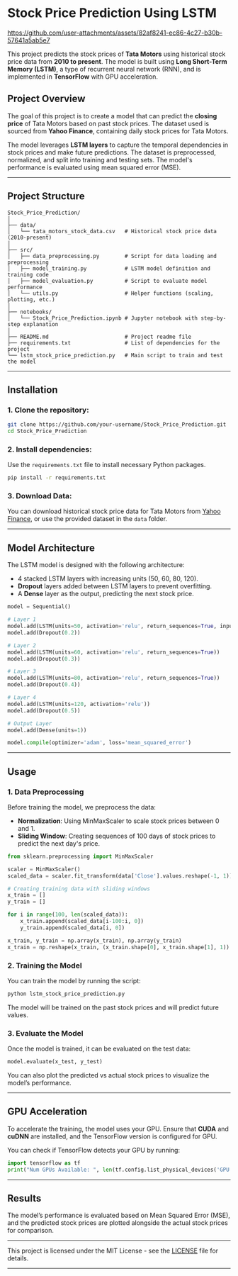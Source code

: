 

# Stock Price Prediction Using LSTM



https://github.com/user-attachments/assets/82af8241-ec86-4c27-b30b-57641a5ab5e7






This project predicts the stock prices of **Tata Motors** using historical stock price data from **2010 to present**. The model is built using **Long Short-Term Memory (LSTM)**, a type of recurrent neural network (RNN), and is implemented in **TensorFlow** with GPU acceleration.

## Project Overview

The goal of this project is to create a model that can predict the **closing price** of Tata Motors based on past stock prices. The dataset used is sourced from **Yahoo Finance**, containing daily stock prices for Tata Motors.

The model leverages **LSTM layers** to capture the temporal dependencies in stock prices and make future predictions. The dataset is preprocessed, normalized, and split into training and testing sets. The model's performance is evaluated using mean squared error (MSE).

---

## Project Structure

```
Stock_Price_Prediction/
│
├── data/
│   └── tata_motors_stock_data.csv   # Historical stock price data (2010-present)
│
├── src/
│   ├── data_preprocessing.py        # Script for data loading and preprocessing
│   ├── model_training.py            # LSTM model definition and training code
│   ├── model_evaluation.py          # Script to evaluate model performance
│   └── utils.py                     # Helper functions (scaling, plotting, etc.)
│
├── notebooks/
│   └── Stock_Price_Prediction.ipynb # Jupyter notebook with step-by-step explanation
│
├── README.md                        # Project readme file
├── requirements.txt                 # List of dependencies for the project
└── lstm_stock_price_prediction.py   # Main script to train and test the model
```

---

## Installation

### 1. Clone the repository:

```bash
git clone https://github.com/your-username/Stock_Price_Prediction.git
cd Stock_Price_Prediction
```

### 2. Install dependencies:

Use the `requirements.txt` file to install necessary Python packages.

```bash
pip install -r requirements.txt
```

### 3. Download Data:

You can download historical stock price data for Tata Motors from [Yahoo Finance](https://finance.yahoo.com/quote/TATAMOTORS.NS/history/), or use the provided dataset in the `data` folder.

---

## Model Architecture

The LSTM model is designed with the following architecture:
- 4 stacked LSTM layers with increasing units (50, 60, 80, 120).
- **Dropout** layers added between LSTM layers to prevent overfitting.
- A **Dense** layer as the output, predicting the next stock price.

```python
model = Sequential()

# Layer 1
model.add(LSTM(units=50, activation='relu', return_sequences=True, input_shape=(100, 1)))
model.add(Dropout(0.2))

# Layer 2
model.add(LSTM(units=60, activation='relu', return_sequences=True))
model.add(Dropout(0.3))

# Layer 3
model.add(LSTM(units=80, activation='relu', return_sequences=True))
model.add(Dropout(0.4))

# Layer 4
model.add(LSTM(units=120, activation='relu'))
model.add(Dropout(0.5))

# Output Layer
model.add(Dense(units=1))

model.compile(optimizer='adam', loss='mean_squared_error')
```

---

## Usage

### 1. Data Preprocessing

Before training the model, we preprocess the data:
- **Normalization**: Using MinMaxScaler to scale stock prices between 0 and 1.
- **Sliding Window**: Creating sequences of 100 days of stock prices to predict the next day's price.

```python
from sklearn.preprocessing import MinMaxScaler

scaler = MinMaxScaler()
scaled_data = scaler.fit_transform(data['Close'].values.reshape(-1, 1))

# Creating training data with sliding windows
x_train = []
y_train = []

for i in range(100, len(scaled_data)):
    x_train.append(scaled_data[i-100:i, 0])
    y_train.append(scaled_data[i, 0])

x_train, y_train = np.array(x_train), np.array(y_train)
x_train = np.reshape(x_train, (x_train.shape[0], x_train.shape[1], 1))
```

### 2. Training the Model

You can train the model by running the script:

```bash
python lstm_stock_price_prediction.py
```

The model will be trained on the past stock prices and will predict future values.

### 3. Evaluate the Model

Once the model is trained, it can be evaluated on the test data:

```python
model.evaluate(x_test, y_test)
```

You can also plot the predicted vs actual stock prices to visualize the model’s performance.

---

## GPU Acceleration

To accelerate the training, the model uses your GPU. Ensure that **CUDA** and **cuDNN** are installed, and the TensorFlow version is configured for GPU.

You can check if TensorFlow detects your GPU by running:

```python
import tensorflow as tf
print("Num GPUs Available: ", len(tf.config.list_physical_devices('GPU')))
```

---

## Results

The model’s performance is evaluated based on Mean Squared Error (MSE), and the predicted stock prices are plotted alongside the actual stock prices for comparison.

---


This project is licensed under the MIT License - see the [LICENSE](LICENSE) file for details.

---


